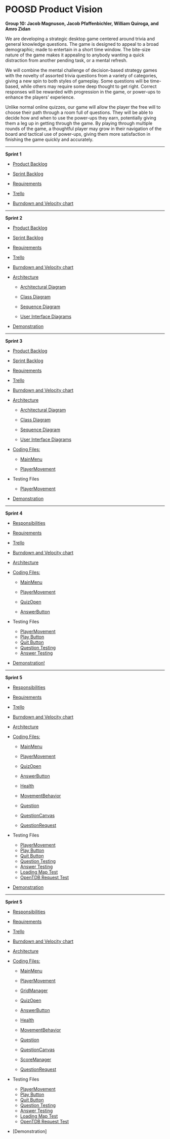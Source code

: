 
# POOSD Product Vision
**Group 10: Jacob Magnuson, Jacob Pfaffenbichler, William Quiroga, and Amro Zidan**

We are developing a strategic desktop game centered around trivia and general knowledge questions. The game is designed to appeal to a broad demographic; made to entertain in a short time window. The bite-size nature of the game makes it appealing to anybody wanting a quick distraction from another pending task, or a mental refresh.

We will combine the mental challenge of decision-based strategy games with the novelty of assorted trivia questions from a variety of categories, giving a new spin to both styles of gameplay. Some questions will be time-based, while others may require some deep thought to get right. Correct responses will be rewarded with progression in the game, or power-ups to enhance the players' experience.

Unlike normal online quizzes, our game will allow the player the free will to choose their path through a room full of questions. They will be able to decide how and when to use the power-ups they earn, potentially giving them a leg up in getting through the game. By playing through multiple rounds of the game, a thoughtful player may grow in their navigation of the board and tactical use of power-ups, giving them more satisfaction in finishing the game quickly and accurately.

------------------------------------------------------------------------------------------------

**Sprint 1**

- [Product Backlog](https://github.com/bquiroga10/Group10/blob/master/artifacts/Product.md)

- [Sprint Backlog](https://github.com/bquiroga10/Group10/blob/master/artifacts/Sprint1.md)

- [Requirements](https://github.com/bquiroga10/Group10/blob/master/artifacts/Requirements.md)

- [Trello](https://trello.com/b/C5sP821a/group-10)

- [Burndown and Velocity chart](https://docs.google.com/spreadsheets/d/1c19jIiDAFveZubnuQdf-lcTjxe98yklTnnw0_VnYVbQ/edit?usp=sharing)

------------------------------------------------------------------------------------------------

**Sprint 2**

- [Product Backlog](https://github.com/bquiroga10/Group10/blob/master/artifacts/Product.md)

- [Sprint Backlog](https://github.com/bquiroga10/Group10/blob/master/artifacts/Sprint2.md)

- [Requirements](https://github.com/bquiroga10/Group10/blob/master/artifacts/Requirements.md)

- [Trello](https://trello.com/b/C5sP821a/group-10)

- [Burndown and Velocity chart](https://docs.google.com/spreadsheets/d/1c19jIiDAFveZubnuQdf-lcTjxe98yklTnnw0_VnYVbQ/edit?usp=sharing)

- [Architecture](https://github.com/bquiroga10/Group10/tree/master/artifacts/architecture)

  - [Architectural Diagram](https://github.com/bquiroga10/Group10/blob/master/artifacts/architecture/ArchitecturalDiagram.png)

  - [Class Diagram](https://github.com/bquiroga10/Group10/blob/master/artifacts/architecture/ClassDiagram.PNG)

  - [Sequence Diagram](https://github.com/bquiroga10/Group10/blob/master/artifacts/architecture/SequenceDiagram.png)

  - [User Interface Diagrams](https://github.com/bquiroga10/Group10/blob/master/artifacts/architecture/UIHub.md)

- [Demonstration](https://www.youtube.com/watch?v=IKeQ9VYvKb4)

----------------------------------------------------------------------------------------------------

**Sprint 3**

- [Product Backlog](https://github.com/bquiroga10/Group10/blob/master/artifacts/Product.md)

- [Sprint Backlog](https://github.com/bquiroga10/Group10/blob/master/artifacts/Sprint3.md)

- [Requirements](https://github.com/bquiroga10/Group10/blob/master/artifacts/Requirements.md)

- [Trello](https://trello.com/b/C5sP821a/group-10)

- [Burndown and Velocity chart](https://docs.google.com/spreadsheets/d/1c19jIiDAFveZubnuQdf-lcTjxe98yklTnnw0_VnYVbQ/edit?usp=sharing)

- [Architecture](https://github.com/bquiroga10/Group10/tree/master/artifacts/architecture)

  - [Architectural Diagram](https://github.com/bquiroga10/Group10/blob/master/artifacts/architecture/ArchitecturalDiagram.png)

  - [Class Diagram](https://github.com/bquiroga10/Group10/blob/master/artifacts/architecture/ClassDiagram.PNG)

  - [Sequence Diagram](https://github.com/bquiroga10/Group10/blob/master/artifacts/architecture/SequenceDiagram.png)

  - [User Interface Diagrams](https://github.com/bquiroga10/Group10/blob/master/artifacts/architecture/UIHub.md)

- [Coding Files:](https://github.com/bquiroga10/Group10/tree/master/code)

  - [MainMenu](https://github.com/bquiroga10/Group10/blob/master/code/MainMenu.cs)

  - [PlayerMovement](https://github.com/bquiroga10/Group10/blob/master/code/PlayerMovement.cs)

- Testing Files

  - [PlayerMovement](https://github.com/bquiroga10/Group10/blob/master/project/Pyramid%20Puzzler/Assets/Tests/Editor/PlayerMovementTest.cs)

- [Demonstration](https://www.youtube.com/watch?v=0tFWdu0kHoM)

------------------------------------------------------------------------------------------------------------------

**Sprint 4**

- [Responsibilities](https://github.com/bquiroga10/Group10/blob/master/artifacts/Responsibilities.md)

- [Requirements](https://github.com/bquiroga10/Group10/blob/master/artifacts/Requirements.md)

- [Trello](https://trello.com/b/C5sP821a/group-10)

- [Burndown and Velocity chart](https://docs.google.com/spreadsheets/d/1c19jIiDAFveZubnuQdf-lcTjxe98yklTnnw0_VnYVbQ/edit?usp=sharing)

- [Architecture](https://github.com/bquiroga10/Group10/tree/master/artifacts/architecture)

- [Coding Files:](https://github.com/bquiroga10/Group10/tree/master/code)

  - [MainMenu](https://github.com/bquiroga10/Group10/blob/master/code/MainMenu.cs)

  - [PlayerMovement](https://github.com/bquiroga10/Group10/blob/master/code/PlayerMovement.cs)

  - [QuizOpen](https://github.com/bquiroga10/Group10/blob/master/code/QuizOpen.cs)

  - [AnswerButton](https://github.com/bquiroga10/Group10/blob/master/code/AnswerButton.cs)

- Testing Files

  - [PlayerMovement](https://github.com/bquiroga10/Group10/blob/master/project/Pyramid%20Puzzler/Assets/Tests/Editor/PlayerMovementTest.cs)
  - [Play Button](https://github.com/bquiroga10/Group10/blob/master/project/Pyramid%20Puzzler/Assets/Manual%20Tests/Start%20Button%20Manual%20Test.md)
  - [Quit Button](https://github.com/bquiroga10/Group10/blob/master/project/Pyramid%20Puzzler/Assets/Manual%20Tests/Quit%20Button%20Manual%20Test.md)
  - [Question Testing](https://github.com/bquiroga10/Group10/blob/master/project/Pyramid%20Puzzler/Assets/Manual%20Tests/Question%20Pop-up%20Manual%20Test.md)
  - [Answer Testing](https://github.com/bquiroga10/Group10/blob/master/project/Pyramid%20Puzzler/Assets/Manual%20Tests/Answering%20Question%20Manual%20Test.md)

- [Demonstration!](https://www.youtube.com/watch?v=GOrTLTMur-o&feature=youtu.be)
------------------------------------------------------------------------------------------------------------------
**Sprint 5**

- [Responsibilities](https://github.com/bquiroga10/Group10/blob/master/artifacts/Sprint5Responsibilities.md)

- [Requirements](https://github.com/bquiroga10/Group10/blob/master/artifacts/Requirements.md)

- [Trello](https://trello.com/b/C5sP821a/group-10)

- [Burndown and Velocity chart](https://docs.google.com/spreadsheets/d/1c19jIiDAFveZubnuQdf-lcTjxe98yklTnnw0_VnYVbQ/edit?usp=sharing)

- [Architecture](https://github.com/bquiroga10/Group10/tree/master/artifacts/architecture)

- [Coding Files:](https://github.com/bquiroga10/Group10/tree/master/code)

  - [MainMenu](https://github.com/bquiroga10/Group10/blob/master/code/MainMenu.cs)

  - [PlayerMovement](https://github.com/bquiroga10/Group10/blob/master/code/PlayerMovement.cs)

  - [QuizOpen](https://github.com/bquiroga10/Group10/blob/master/code/QuizOpen.cs)

  - [AnswerButton](https://github.com/bquiroga10/Group10/blob/master/code/AnswerButton.cs)
 
  - [Health](https://github.com/bquiroga10/Group10/blob/master/code/Health.cs)

  - [MovementBehavior](https://github.com/bquiroga10/Group10/blob/master/code/MovementBehavior.cs)

  - [Question](https://github.com/bquiroga10/Group10/blob/master/code/Question.cs)

  - [QuestionCanvas](https://github.com/bquiroga10/Group10/blob/master/code/QuestionCanvas.cs)

  - [QuestionRequest](https://github.com/bquiroga10/Group10/blob/master/code/QuestionRequest.cs)

- Testing Files

  - [PlayerMovement](https://github.com/bquiroga10/Group10/blob/master/project/Pyramid%20Puzzler/Assets/Tests/Editor/PlayerMovementTest.cs)
  - [Play Button](https://github.com/bquiroga10/Group10/blob/master/project/Pyramid%20Puzzler/Assets/Manual%20Tests/Start%20Button%20Manual%20Test.md)
  - [Quit Button](https://github.com/bquiroga10/Group10/blob/master/project/Pyramid%20Puzzler/Assets/Manual%20Tests/Quit%20Button%20Manual%20Test.md)
  - [Question Testing](https://github.com/bquiroga10/Group10/blob/master/project/Pyramid%20Puzzler/Assets/Manual%20Tests/Question%20Pop-up%20Manual%20Test.md)
  - [Answer Testing](https://github.com/bquiroga10/Group10/blob/master/project/Pyramid%20Puzzler/Assets/Manual%20Tests/Answering%20Question%20Manual%20Test.md)
  - [Loading Map Test](https://github.com/bquiroga10/Group10/blob/master/project/Pyramid%20Puzzler/Assets/Manual%20Tests/Loading%20Map%20Test.md)
  - [OpenTDB Request Test](https://github.com/bquiroga10/Group10/blob/master/project/Pyramid%20Puzzler/Assets/Manual%20Tests/OpenTDB%20Request%20Test.md)

- [Demonstration](https://www.youtube.com/watch?v=ANzEoW1MfoQ&feature=share)
------------------------------------------------------------------------------------------------------------------
**Sprint 5**

- [Responsibilities](https://github.com/bquiroga10/Group10/blob/master/artifacts/Sprint6Responsibilities.md)

- [Requirements](https://github.com/bquiroga10/Group10/blob/master/artifacts/Requirements.md)

- [Trello](https://trello.com/b/C5sP821a/group-10)

- [Burndown and Velocity chart](https://docs.google.com/spreadsheets/d/1c19jIiDAFveZubnuQdf-lcTjxe98yklTnnw0_VnYVbQ/edit?usp=sharing)

- [Architecture](https://github.com/bquiroga10/Group10/tree/master/artifacts/architecture)

- [Coding Files:](https://github.com/bquiroga10/Group10/tree/master/code)

  - [MainMenu](https://github.com/bquiroga10/Group10/blob/master/code/MainMenu.cs)

  - [PlayerMovement](https://github.com/bquiroga10/Group10/blob/master/code/PlayerMovement.cs)

  - [GridManager](https://github.com/bquiroga10/Group10/blob/master/code/GridManager.cs)

  - [QuizOpen](https://github.com/bquiroga10/Group10/blob/master/code/QuizOpen.cs)

  - [AnswerButton](https://github.com/bquiroga10/Group10/blob/master/code/AnswerButton.cs)
 
  - [Health](https://github.com/bquiroga10/Group10/blob/master/code/Health.cs)

  - [MovementBehavior](https://github.com/bquiroga10/Group10/blob/master/code/MovementBehavior.cs)

  - [Question](https://github.com/bquiroga10/Group10/blob/master/code/Question.cs)

  - [QuestionCanvas](https://github.com/bquiroga10/Group10/blob/master/code/QuestionCanvas.cs)

  - [ScoreManager](https://github.com/bquiroga10/Group10/blob/master/code/ScoreManager.cs)

  - [QuestionRequest](https://github.com/bquiroga10/Group10/blob/master/code/QuestionRequest.cs)

- Testing Files

  - [PlayerMovement](https://github.com/bquiroga10/Group10/blob/master/project/Pyramid%20Puzzler/Assets/Tests/Editor/PlayerMovementTest.cs)
  - [Play Button](https://github.com/bquiroga10/Group10/blob/master/project/Pyramid%20Puzzler/Assets/Manual%20Tests/Start%20Button%20Manual%20Test.md)
  - [Quit Button](https://github.com/bquiroga10/Group10/blob/master/project/Pyramid%20Puzzler/Assets/Manual%20Tests/Quit%20Button%20Manual%20Test.md)
  - [Question Testing](https://github.com/bquiroga10/Group10/blob/master/project/Pyramid%20Puzzler/Assets/Manual%20Tests/Question%20Pop-up%20Manual%20Test.md)
  - [Answer Testing](https://github.com/bquiroga10/Group10/blob/master/project/Pyramid%20Puzzler/Assets/Manual%20Tests/Answering%20Question%20Manual%20Test.md)
  - [Loading Map Test](https://github.com/bquiroga10/Group10/blob/master/project/Pyramid%20Puzzler/Assets/Manual%20Tests/Loading%20Map%20Test.md)
  - [OpenTDB Request Test](https://github.com/bquiroga10/Group10/blob/master/project/Pyramid%20Puzzler/Assets/Manual%20Tests/OpenTDB%20Request%20Test.md)

- [Demonstration]